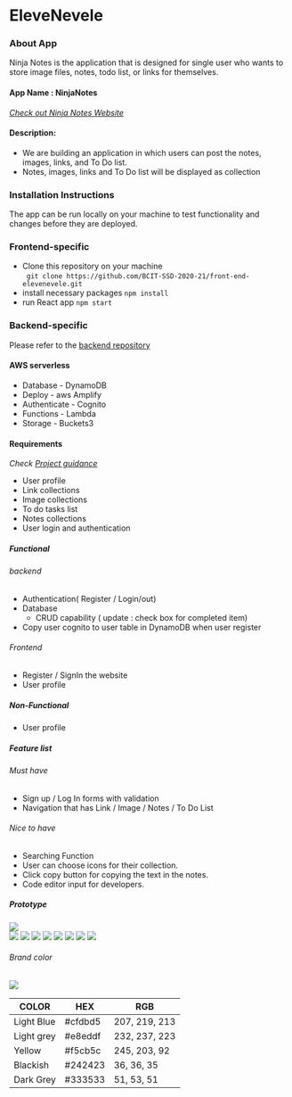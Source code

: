 # EleveNevele
### About App
Ninja Notes is the application that is designed for single user who wants to store image files, notes, todo list, or links for themselves.
#### App Name : NinjaNotes
_[Check out Ninja Notes Website](https://main.dki2f18lx53qi.amplifyapp.com/)_
#### Description:
* We are building an application in which users can post the notes, images, links, and To Do list.
* Notes, images, links and To Do list will be displayed as collection

### Installation Instructions
 The app can be run locally on your machine to test functionality and changes before they are deployed.

### Frontend-specific
- Clone this repository on your machine  
``` git clone https://github.com/BCIT-SSD-2020-21/front-end-elevenevele.git```
- install necessary packages 
```npm install```
- run React app 
```npm start```


### Backend-specific
Please refer to the [backend repository](https://github.com/BCIT-SSD-2020-21/server-side-code-elevenevele.git)

#### AWS serverless 
- Database - DynamoDB
- Deploy - aws Amplify
- Authenticate - Cognito 
- Functions - Lambda
- Storage - Buckets3

#### Requirements
 _Check [Project guidance](http://ssd-js-project.s3-website-us-east-1.amazonaws.com/project/100_notes/)_
* User profile
* Link collections
* Image collections
* To do tasks list
* Notes collections
* User login and authentication


##### Functional
###### backend
* Authentication( Register / Login/out)
* Database
  * CRUD capability ( update : check box for completed item)
* Copy user cognito to user table in DynamoDB when user register

###### Frontend
* Register / SignIn the website
* User profile

##### Non-Functional
* User profile

##### Feature list
###### Must have
* Sign up / Log In forms with validation
* Navigation that has Link / Image / Notes / To Do List

###### Nice to have
* Searching Function
* User can choose icons for their collection.
* Click copy button for copying the text in the notes.
* Code editor input for developers.

##### Prototype
![](https://i.imgur.com/N0UdGm1.png)  
![](https://i.imgur.com/VhX0naF.png) 
![](https://i.imgur.com/w4nIv7V.png) 
![](https://i.imgur.com/tqxqmcJ.png) 
![](https://i.imgur.com/ba0gpxi.png) 
![](https://i.imgur.com/YD1gCra.png) 
![](https://i.imgur.com/LZ1yl7g.png)
![](https://i.imgur.com/KCjvaO1.png)
![](https://i.imgur.com/AGnqWfP.png) 

###### Brand color
![](https://i.imgur.com/QrgUt4X.png)

COLOR | HEX | RGB
------------ | -------------| -------------
Light Blue | #cfdbd5 | 207, 219, 213
Light grey | #e8eddf | 232, 237, 223
Yellow | #f5cb5c | 245, 203, 92
Blackish | #242423 | 36, 36, 35
Dark Grey | #333533 | 51, 53, 51

